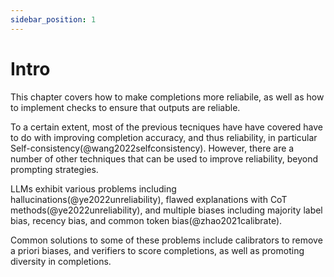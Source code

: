 ```yaml
---
sidebar_position: 1
---
```


# Intro

This chapter covers how to make completions more reliabile, as well as how to 
implement checks to ensure that outputs are reliable. 

To a certain extent, most
of the previous tecniques have have covered have to do with improving completion
accuracy, and thus reliability, in particular Self-consistency(@wang2022selfconsistency).
However, there are a number of other techniques that can be used to improve reliability,
beyond prompting strategies.

LLMs exhibit various problems including hallucinations(@ye2022unreliability), 
flawed explanations with CoT methods(@ye2022unreliability), and multiple biases
including majority label bias, recency bias, and common token bias(@zhao2021calibrate).

Common solutions to some of these problems include calibrators to remove a priori biases,
and verifiers to score completions, as well as promoting diversity in completions.
